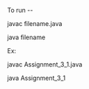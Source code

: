To run --

javac filename.java

java filename


Ex: 

javac Assignment_3_1.java

java Assignment_3_1
